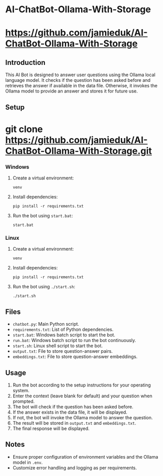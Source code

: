 # AI-ChatBot-Ollama-With-Storage
# https://github.com/jamieduk/AI-ChatBot-Ollama-With-Storage
## Introduction
This AI Bot is designed to answer user questions using the Ollama local language model. It checks if the question has been asked before and retrieves the answer if available in the data file. Otherwise, it invokes the Ollama model to provide an answer and stores it for future use.

## Setup

# git clone https://github.com/jamieduk/AI-ChatBot-Ollama-With-Storage.git

### Windows

1. Create a virtual environment:
    ```
    venv
    ```
2. Install dependencies:
    ```
    pip install -r requirements.txt
    ```
3. Run the bot using `start.bat`:
    ```
    start.bat
    ```

### Linux

1. Create a virtual environment:
    ```
    venv
    ```
2. Install dependencies:
    ```
    pip install -r requirements.txt
    ```
3. Run the bot using `./start.sh`:
    ```
    ./start.sh
    ```

## Files
- `chatbot.py`: Main Python script.
- `requirements.txt`: List of Python dependencies.
- `start.bat`: Windows batch script to start the bot.
- `run.bat`: Windows batch script to run the bot continuously.
- `start.sh`: Linux shell script to start the bot.
- `output.txt`: File to store question-answer pairs.
- `embeddings.txt`: File to store question-answer embeddings.

## Usage
1. Run the bot according to the setup instructions for your operating system.
2. Enter the context (leave blank for default) and your question when prompted.
3. The bot will check if the question has been asked before.
4. If the answer exists in the data file, it will be displayed.
5. If not, the bot will invoke the Ollama model to answer the question.
6. The result will be stored in `output.txt` and `embeddings.txt`.
7. The final response will be displayed.

## Notes
- Ensure proper configuration of environment variables and the Ollama model in `.env`.
- Customize error handling and logging as per requirements.









